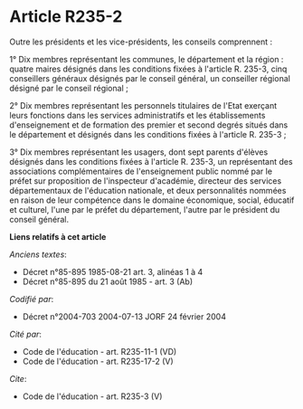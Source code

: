 # Article R235-2

Outre les présidents et les vice-présidents, les conseils comprennent :

1° Dix membres représentant les communes, le département et la région : quatre maires désignés dans les conditions fixées à
l'article R. 235-3, cinq conseillers généraux désignés par le conseil général, un conseiller régional désigné par le conseil
régional ;

2° Dix membres représentant les personnels titulaires de l'Etat exerçant leurs fonctions dans les services administratifs et
les établissements d'enseignement et de formation des premier et second degrés situés dans le département et désignés dans
les conditions fixées à l'article R. 235-3 ;

3° Dix membres représentant les usagers, dont sept parents d'élèves désignés dans les conditions fixées à l'article R. 235-3,
un représentant des associations complémentaires de l'enseignement public nommé par le préfet sur proposition de l'inspecteur
d'académie, directeur des services départementaux de l'éducation nationale, et deux personnalités nommées en raison de leur
compétence dans le domaine économique, social, éducatif et culturel, l'une par le préfet du département, l'autre par le
président du conseil général.

**Liens relatifs à cet article**

_Anciens textes_:

  - Décret n°85-895 1985-08-21 art. 3, alinéas 1 à 4
  - Décret n°85-895 du 21 août 1985 - art. 3 (Ab)

_Codifié par_:

  - Décret n°2004-703 2004-07-13 JORF 24 février 2004

_Cité par_:

  - Code de l'éducation - art. R235-11-1 (VD)
  - Code de l'éducation - art. R235-17-2 (V)

_Cite_:

  - Code de l'éducation - art. R235-3 (V)
